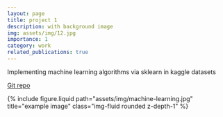 ```yaml
---
layout: page
title: project 1
description: with background image
img: assets/img/12.jpg
importance: 1
category: work
related_publications: true
---
```


Implementing machine learning algorithms via sklearn in kaggle datasets

<a href="https://github.com/py-mo/machinelearning-python">Git repo</a>

<div class="row justify-content-sm-center">
  <div class="col-sm-8 mt-3 mt-md-0">
    {% include figure.liquid path="assets/img/machine-learning.jpg" title="example image" class="img-fluid rounded z-depth-1" %}
  </div>
</div>

